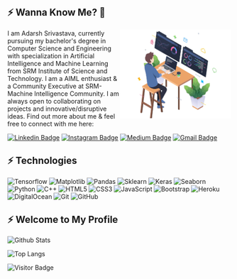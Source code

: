## ⚡ Wanna Know Me? 👋
<p>
<img src="2555355.jpg" alt="Data Analyst" align="right" height=200 width=250>
I am Adarsh Srivastava, currently pursuing my bachelor's degree in Computer Science and Engineering with specialization in Artificial Intelligence and Machine Learning from SRM Institute of Science and Technology. I am a AIML enthusiast & a Community Executive at SRM-Machine Intelligence Community. I am always open to collaborating on projects and innovative/disruptive ideas. Find out more about me & feel free to connect with me here:
</p>


[![Linkedin Badge](https://img.shields.io/badge/-theAdarshSrivastava-blue?style=flat-square&logo=Linkedin&logoColor=white&link=https://www.linkedin.com/in/theAdarshSrivastava/)](https://www.linkedin.com/in/anirudhemmadi/theAdarshSrivastava)
[![Instagram Badge](https://img.shields.io/badge/-the_Adarsh6700-red?style=flat-square&logo=instagram&logoColor=white&link=https://instagram.com/the_adarsh6700/)](https://instagram.com/the_adarsh6700)
[![Medium Badge](https://img.shields.io/badge/-@adarshsrivastav123.as-03a57a?style=flat-square&labelColor=000000&logo=Medium&link=https://medium.com/@adarshsrivastav123.as)](https://medium.com/@adarshsrivastav123.as)
[![Gmail Badge](https://img.shields.io/badge/-adarsh.pdash@gmail.com-c14438?style=flat-square&logo=Gmail&logoColor=white&link=mailto:adarsh.pdash@gmail.com)](mailto:adarsh.pdash@gmail.com)


## ⚡ Technologies

![Tensorflow](https://img.shields.io/badge/-Tensorflow-white?style=flat-square&logo=Tensorflow)
![Matplotlib](https://img.shields.io/badge/-matplotlib-black?style=flat-square&logo=matplotlib)
![Pandas](https://img.shields.io/badge/-pandas-red?style=flat-square&logo=pandas)
![Sklearn](https://img.shields.io/badge/-sklearn-blue?style=flat-square&logo=sklearn)
![Keras](https://img.shields.io/badge/-keras-orange?style=flat-square&logo=keras)
![Seaborn](https://img.shields.io/badge/-Opencv-black?style=flat-square&logo=Opencv)
![Python](https://img.shields.io/badge/-Python-black?style=flat-square&logo=Python)
![C++](https://img.shields.io/badge/-C++-00599C?style=flat-square&logo=c)
![HTML5](https://img.shields.io/badge/-HTML5-E34F26?style=flat-square&logo=html5&logoColor=white)
![CSS3](https://img.shields.io/badge/-CSS3-1572B6?style=flat-square&logo=css3)
![JavaScript](https://img.shields.io/badge/-JavaScript-black?style=flat-square&logo=javascript)
![Bootstrap](https://img.shields.io/badge/-Bootstrap-563D7C?style=flat-square&logo=bootstrap)
![Heroku](https://img.shields.io/badge/-Heroku-430098?style=flat-square&logo=heroku)
![DigitalOcean](https://img.shields.io/badge/-Digital%20Ocean-darkblue?style=flat-square&logo=digitalocean)
![Git](https://img.shields.io/badge/-Git-black?style=flat-square&logo=git)
![GitHub](https://img.shields.io/badge/-GitHub-181717?style=flat-square&logo=github)


## ⚡ Welcome to My Profile

![Github Stats](https://github-readme-stats.vercel.app/api?username=theAdarshSrivastava&count_private=true&show_icons=true&include_all_commits=true)


![Top Langs](https://github-readme-stats.vercel.app/api/top-langs/?username=theAdarshSrivastava&hide=TeX&layout=compact)

![Visitor Badge](https://visitor-badge.laobi.icu/badge?page_id=theAdarshSrivastava.theAdarshSrivastava)
<!--
**theAdarshSrivastava/theAdarshSrivastava** is a ✨ _special_ ✨ repository because its `README.md` (this file) appears on your GitHub profile.

Here are some ideas to get you started:

- 🔭 I’m currently working on ...
- 🌱 I’m currently learning ...
- 👯 I’m looking to collaborate on ...
- 🤔 I’m looking for help with ...
- 💬 Ask me about ...
- 📫 How to reach me: ...
- 😄 Pronouns: ...
- ⚡ Fun fact: ...
-->
